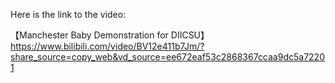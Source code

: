 Here is the link to the video:

【Manchester Baby Demonstration for DIICSU】 https://www.bilibili.com/video/BV12e411b7Jm/?share_source=copy_web&vd_source=ee672eaf53c2868367ccaa9dc5a72201